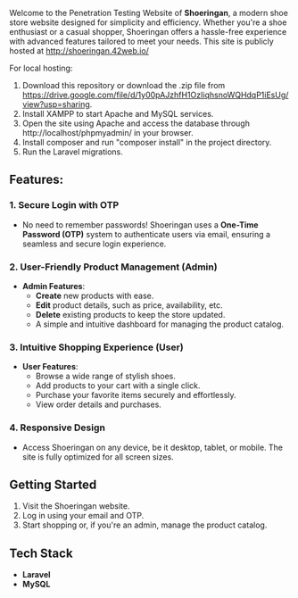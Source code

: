 Welcome to the Penetration Testing Website of **Shoeringan**, a modern shoe store website designed for simplicity and efficiency. Whether you're a shoe enthusiast or a casual shopper, Shoeringan offers a hassle-free experience with advanced features tailored to meet your needs. This site is publicly hosted at http://shoeringan.42web.io/

For local hosting:
1. Download this repository or download the .zip file from https://drive.google.com/file/d/1y00pAJzhfH1OzIiqhsnoWQHdqP1iEsUg/view?usp=sharing.
2. Install XAMPP to start Apache and MySQL services.
3. Open the site using Apache and access the database through http://localhost/phpmyadmin/ in your browser.
4. Install composer and run "composer install" in the project directory.
5. Run the Laravel migrations.

## Features:
### 1. Secure Login with OTP
- No need to remember passwords! Shoeringan uses a **One-Time Password (OTP)** system to authenticate users via email, ensuring a seamless and secure login experience.

### 2. User-Friendly Product Management (Admin)
- **Admin Features**:
  - **Create** new products with ease.
  - **Edit** product details, such as price, availability, etc.
  - **Delete** existing products to keep the store updated.
  - A simple and intuitive dashboard for managing the product catalog.

### 3. Intuitive Shopping Experience (User)
- **User Features**:
  - Browse a wide range of stylish shoes.
  - Add products to your cart with a single click.
  - Purchase your favorite items securely and effortlessly.
  - View order details and purchases.

### 4. Responsive Design
- Access Shoeringan on any device, be it desktop, tablet, or mobile. The site is fully optimized for all screen sizes.

## Getting Started

1. Visit the Shoeringan website.
2. Log in using your email and OTP.
3. Start shopping or, if you're an admin, manage the product catalog.

## Tech Stack
- **Laravel**
- **MySQL**
